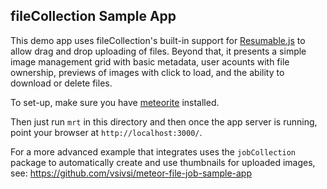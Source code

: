 ## fileCollection Sample App

This demo app uses fileCollection's built-in support for [Resumable.js](http://www.resumablejs.com/) to allow drag and drop uploading of files. Beyond that, it presents a simple image management grid with basic metadata, user acounts with file ownership, previews of images with click to load, and the ability to download or delete files.

To set-up, make sure you have [meteorite](https://atmospherejs.com/docs/installing) installed.

Then just run `mrt` in this directory and then once the app server is running, point your browser at `http://localhost:3000/`.

For a more advanced example that integrates uses the `jobCollection` package to automatically create and use thumbnails for uploaded images, see: https://github.com/vsivsi/meteor-file-job-sample-app
